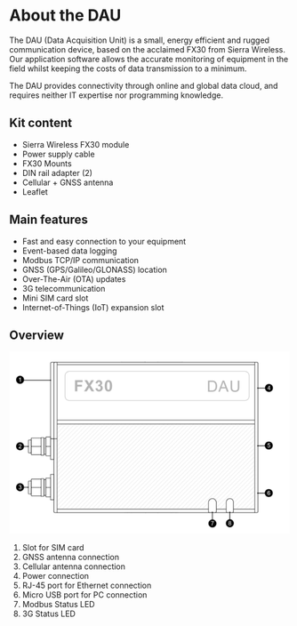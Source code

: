 # About the DAU

The DAU \(Data Acquisition Unit\) is a small, energy efficient and rugged communication device, based on the acclaimed FX30 from Sierra Wireless. Our application software allows the accurate monitoring of equipment in the field whilst keeping the costs of data transmission to a minimum.

The DAU provides connectivity through online and global data cloud, and requires neither IT expertise nor programming knowledge.

## Kit content

* Sierra Wireless FX30 module
* Power supply cable
* FX30 Mounts
* DIN rail adapter \(2\) 
* Cellular + GNSS antenna
* Leaflet

## **Main features**

* Fast and easy connection to your equipment
* Event-based data logging
* Modbus TCP/IP communication
* GNSS \(GPS/Galileo/GLONASS\) location
* Over-The-Air \(OTA\) updates
* 3G telecommunication
* Mini SIM card slot
* Internet-of-Things \(IoT\) expansion slot



## **Overview**

![FX30 DAU](../.gitbook/assets/image%20%284%29.png)

1. Slot for SIM card
2. GNSS antenna connection
3. Cellular antenna connection
4. Power connection
5. RJ-45 port for Ethernet connection
6. Micro USB port for PC connection
7. Modbus Status LED
8. 3G Status LED

